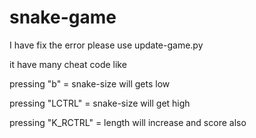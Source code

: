# snake-game
I have fix the error please use update-game.py 


it have many cheat code like

pressing "b" = snake-size will gets low

pressing "LCTRL" = snake-size will get high

pressing "K_RCTRL" = length will increase and score also
